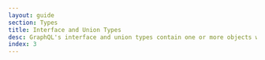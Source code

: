 ```yaml
---
layout: guide
section: Types
title: Interface and Union Types
desc: GraphQL's interface and union types contain one or more objects with something in common
index: 3
---
```

